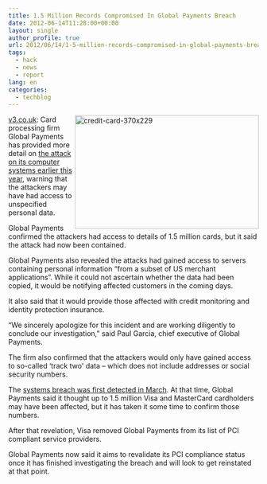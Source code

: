 ```yaml
---
title: 1.5 Million Records Compromised In Global Payments Breach
date: 2012-06-14T11:28:00+00:00
layout: single
author_profile: true
url: 2012/06/14/1-5-million-records-compromised-in-global-payments-breach/
tags:
  - hack
  - news
  - report
lang: en
categories: 
  - techblog
---
```

<a href="http://lh5.ggpht.com/-WTsC2NxfE14/T9nDr21kzCI/AAAAAAAAGQg/4B0tjX0xAOw/s1600-h/credit-card-370x229%25255B2%25255D.jpg" target="_blank"><img title="credit-card-370x229" border="0" alt="credit-card-370x229" align="right" src="http://lh4.ggpht.com/-EP3Hc3LrHhw/T9nDt50zePI/AAAAAAAAGQo/y9-ugF-aaYE/credit-card-370x229_thumb.jpg?imgmax=800" width="370" height="228" /></a><a href="http://www.v3.co.uk/v3-uk/news/2184040/global-payments-claims-systems-breach-contained-million-records-stolen" target="_blank">v3.co.uk</a>: Card processing firm Global Payments has provided more detail on [the attack on its computer systems earlier this year](http://www.v3.co.uk/v3-uk/news/2165157/global-payments-breach-visa-mastercard-users-risk), warning that the attackers may have had access to unspecified personal data. 

Global Payments confirmed the attackers had access to details of 1.5 million cards, but it said the attack had now been contained. 

Global Payments also revealed the attacks had gained access to servers containing personal information “from a subset of US merchant applications”. While it could not ascertain whether the data had been copied, it would be notifying affected customers in the coming days. 

It also said that it would provide those affected with credit monitoring and identity protection insurance. 

“We sincerely apologize for this incident and are working diligently to conclude our investigation,” said Paul Garcia, chief executive of Global Payments. 

The firm also confirmed that the attackers would only have gained access to so-called &#8216;track two' data – which does not include addresses or social security numbers. 

The [systems breach was first detected in March](http://www.v3.co.uk/v3-uk/news/2165460/hackers-steal-million-mastercard-visa-customers-card-details). At that time, Global Payments said it thought up to 1.5 million Visa and MasterCard cardholders may have been affected, but it has taken it some time to confirm those numbers. 

After that revelation, Visa removed Global Payments from its list of PCI compliant service providers. 

Global Payments now said it aims to revalidate its PCI compliance status once it has finished investigating the breach and will look to get reinstated at that point.